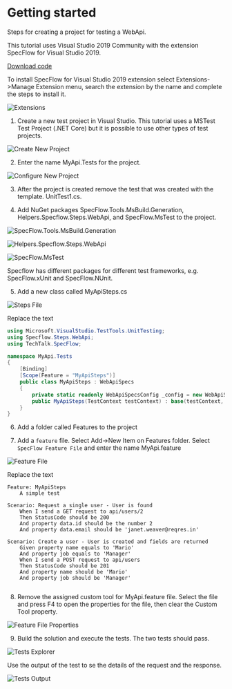 # Getting started

Steps for creating a project for testing a WebApi.

This tutorial uses Visual Studio 2019 Community with the extension SpecFlow for Visual Studio 2019.

[Download code](https://github.com/dbsafe/specflow-helpers-getting-started)

To install SpecFlow for Visual Studio 2019 extension select Extensions->Manage Extension menu, search the extension by the name and complete the steps to install it.

![Extensions](specflow-extension.png)


1.	Create a new test project in Visual Studio. This tutorial uses a MSTest Test Project  (.NET Core) but it is possible to use other types of test projects.

![Create New Project](create-new-project.png)


2.	Enter the name MyApi.Tests for the project.

![Configure New Project](configure-new-project.png)


3.	After the project is created remove the test that was created with the template. UnitTest1.cs.


4.	Add NuGet packages SpecFlow.Tools.MsBuild.Generation, Helpers.Specflow.Steps.WebApi, and SpecFlow.MsTest to the project.

![SpecFlow.Tools.MsBuild.Generation](SpecFlow.Tools.MsBuild.Generation.png)

![Helpers.Specflow.Steps.WebApi](Helpers.Specflow.Steps.WebApi.png)

![SpecFlow.MsTest](SpecFlow.MsTest.png)

Specflow has different packages for different test frameworks, e.g. SpecFlow.xUnit and SpecFlow.NUnit.


5.	Add a new class called MyApiSteps.cs

![Steps File](add-steps-file.png)

Replace the text

```csharp
using Microsoft.VisualStudio.TestTools.UnitTesting;
using Specflow.Steps.WebApi;
using TechTalk.SpecFlow;

namespace MyApi.Tests
{
    [Binding]
    [Scope(Feature = "MyApiSteps")]
    public class MyApiSteps : WebApiSpecs
    {
        private static readonly WebApiSpecsConfig _config = new WebApiSpecsConfig { BaseUrl = "https://reqres.in" };
        public MyApiSteps(TestContext testContext) : base(testContext, _config) { }
    }
}
```


6.	Add a folder called Features to the project


7.	Add a `feature` file. Select Add->New Item on Features folder. Select `SpecFlow Feature File` and enter the name MyApi.feature

![Feature File](add-feature-file.png)

Replace the text

```
Feature: MyApiSteps
	A simple test

Scenario: Request a single user - User is found
	When I send a GET request to api/users/2
	Then StatusCode should be 200
	And property data.id should be the number 2
	And property data.email should be 'janet.weaver@reqres.in'

Scenario: Create a user - User is created and fields are returned
	Given property name equals to 'Mario'
	And property job equals to 'Manager'
	When I send a POST request to api/users
	Then StatusCode should be 201
	And property name should be 'Mario'
	And property job should be 'Manager'
	
```


8.	Remove the assigned custom tool for MyApi.feature file. Select the file and press F4 to open the properties for the file, then clear the Custom Tool property.

![Feature File Properties](feature-file-properties.png)


9.	Build the solution and execute the tests. The two tests should pass.

![Tests Explorer](test-explorer.png)

Use the output of the test to se the details of the request and the response.

![Tests Output](test-output.png)
